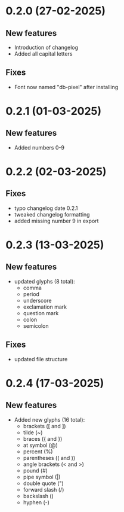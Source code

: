 # 0.2.0 (27-02-2025)

## New features

 - Introduction of changelog
 - Added all capital letters

## Fixes

 - Font now named "db-pixel" after installing

# 0.2.1 (01-03-2025)

## New features

 - Added numbers 0-9 

# 0.2.2 (02-03-2025)

## Fixes

 - typo changelog date 0.2.1
 - tweaked changelog formatting
 - added missing number 9 in export

# 0.2.3 (13-03-2025)

## New features

 - updated glyphs (8 total): 
    - comma
    - period
    - underscore
    - exclamation mark
    - question mark
    - colon
    - semicolon

## Fixes

 - updated file structure

# 0.2.4 (17-03-2025)

## New features

 - Added new glyphs (16 total):
    - brackets ([ and ])
    - tilde (~)
    - braces ({ and })
    - at symbol (@)
    - percent (%)
    - parentheses (( and ))
    - angle brackets (< and >)
    - pound (#)
    - pipe symbol (|)
    - double quote (")
    - forward slash (/)
    - backslash (\)
    - hyphen (-)

